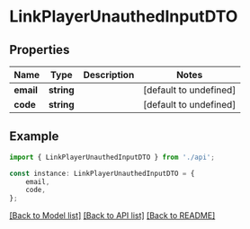 # LinkPlayerUnauthedInputDTO


## Properties

Name | Type | Description | Notes
------------ | ------------- | ------------- | -------------
**email** | **string** |  | [default to undefined]
**code** | **string** |  | [default to undefined]

## Example

```typescript
import { LinkPlayerUnauthedInputDTO } from './api';

const instance: LinkPlayerUnauthedInputDTO = {
    email,
    code,
};
```

[[Back to Model list]](../README.md#documentation-for-models) [[Back to API list]](../README.md#documentation-for-api-endpoints) [[Back to README]](../README.md)
